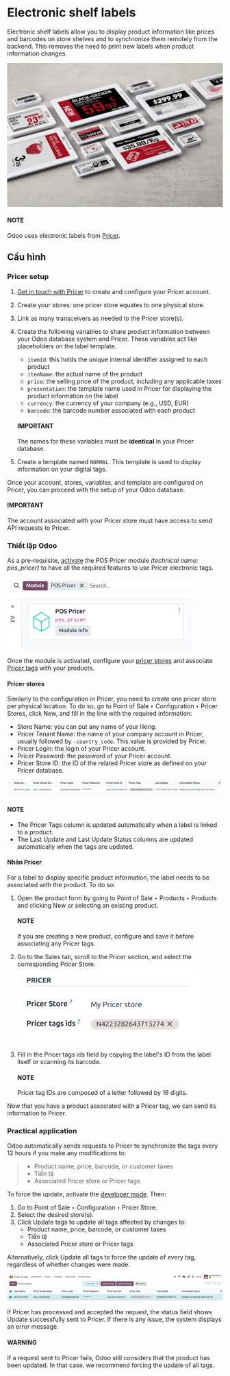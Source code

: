 # Electronic shelf labels

Electronic shelf labels allow you to display product information like prices and barcodes on store
shelves and to synchronize them remotely from the backend. This removes the need to print new labels
when product information changes.

![electronic label from Pricer](../../../../.gitbook/assets/electronic-label.png)

#### NOTE
Odoo uses electronic labels from [Pricer](https://www.pricer.com/).

## Cấu hình

### Pricer setup

1. [Get in touch with Pricer](https://www.pricer.com/contact) to create and configure your Pricer
   account.
2. Create your stores: one pricer store equates to one physical store.
3. Link as many transceivers as needed to the Pricer store(s).
4. Create the following variables to share product information between your Odoo database system and
   Pricer. These variables act like placeholders on the label template.
   - `itemId`: this holds the unique internal identifier assigned to each product
   - `itemName`: the actual name of the product
   - `price`: the selling price of the product, including any applicable taxes
   - `presentation`: the template name used in Pricer for displaying the product information on the
     label
   - `currency`: the currency of your company (e.g., USD, EUR)
   - `barcode`: the barcode number associated with each product

   #### IMPORTANT
   The names for these variables must be **identical** in your Pricer database.
5. Create a template named `NORMAL`. This template is used to display information on your digital
   tags.

Once your account, stores, variables, and template are configured on Pricer, you can proceed with
the setup of your Odoo database.

#### IMPORTANT
The account associated with your Pricer store must have access to send API requests to Pricer.

### Thiết lập Odoo

As a pre-requisite, [activate](../../../general/apps_modules.md#general-install) the POS Pricer module  *(technical
name: pos_pricer)* to have all the required features to use Pricer electronic tags.

![Installing POS Pricer module from Apps](../../../../.gitbook/assets/pricer-module.png)

Once the module is activated, configure your [pricer stores](#pricer-tags-stores) and associate
[Pricer tags](#pricer-tags-tags) with your products.

<a id="pricer-tags-stores"></a>

#### Pricer stores

Similarly to the configuration in Pricer, you need to create one pricer store per physical location.
To do so, go to Point of Sale ‣ Configuration ‣ Pricer Stores, click
New, and fill in the line with the required information:

- Store Name: you can put any name of your liking.
- Pricer Tenant Name: the name of your company account in Pricer, usually followed by
  `-country_code`. This value is provided by Pricer.
- Pricer Login: the login of your Pricer account.
- Pricer Password: the password of your Pricer account.
- Pricer Store ID: the ID of the related Pricer store as defined on your Pricer
  database.

![Configuring a Pricer Store](../../../../.gitbook/assets/pricer-stores-setup.png)

#### NOTE
- The Pricer Tags column is updated automatically when a label is linked to a
  product.
- The Last Update and Last Update Status columns are updated
  automatically when the tags are updated.

<a id="pricer-tags-tags"></a>

#### Nhãn Pricer

For a label to display specific product information, the label needs to be associated with the
product. To do so:

1. Open the product form by going to Point of Sale ‣ Products ‣ Products and
   clicking New or selecting an existing product.

   #### NOTE
   If you are creating a new product, configure and save it before associating any Pricer tags.
2. Go to the Sales tab, scroll to the Pricer section, and select the
   corresponding Pricer Store.
   ![Linking Pricer tags to products](../../../../.gitbook/assets/pricer-product.png)
3. Fill in the Pricer tags ids field by copying the label's ID from the label itself or
   scanning its barcode.

   #### NOTE
   Pricer tag IDs are composed of a letter followed by 16 digits.

Now that you have a product associated with a Pricer tag, we can send its information to Pricer.

### Practical application

Odoo automatically sends requests to Pricer to synchronize the tags every 12 hours if you make any
modifications to:

> - Product name, price, barcode, or customer taxes
> - Tiền tệ
> - Associated Pricer store or Pricer tags

To force the update, activate the [developer mode](../../../general/developer_mode.md#developer-mode). Then:

1. Go to Point of Sale ‣ Configuration ‣ Pricer Store.
2. Select the desired store(s).
3. Click Update tags to update all tags affected by changes to:
   - Product name, price, barcode, or customer taxes
   - Tiền tệ
   - Associated Pricer store or Pricer tags

Alternatively, click Update all tags to force the update of every tag, regardless of
whether changes were made.

![Update all Pricer tags](../../../../.gitbook/assets/update-all.png)

If Pricer has processed and accepted the request, the status field shows Update
successfully sent to Pricer. If there is any issue, the system displays an error message.

#### WARNING
If a request sent to Pricer fails, Odoo still considers that the product has been updated. In
that case, we recommend forcing the update of all tags.
